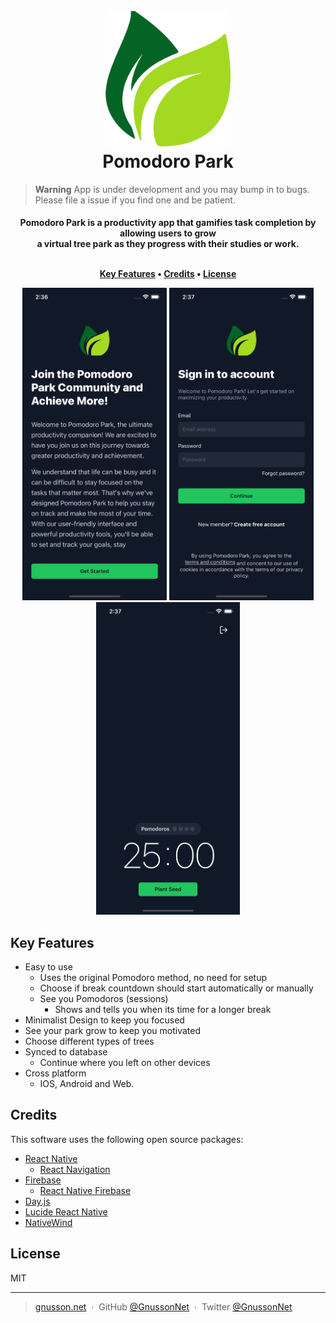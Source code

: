 <h1 align="center">
  <br>
  <a href="https://gnusson.net"><img src="https://github.com/GnussonNet/pomodoro_park/blob/main/.github/logo.png" alt="Markdownify" width="200"></a>
  <br>
  Pomodoro Park
  <br>
</h1>

> **Warning**
> App is under development and you may bump in to bugs. Please file a issue if you find one and be patient.


<h4 align="center">Pomodoro Park is a productivity app that gamifies task completion by allowing users to grow <br /> a virtual tree park as they progress with their studies or work.

<br />
<br />
  
<p align="center">
  <a href="#key-features">Key Features</a> •
  <!---
  <a href="#how-to-use">How To Use</a> •
  <a href="#download">Download</a> •
  -->
  <a href="#credits">Credits</a> •
  <a href="#license">License</a>
</p>

<img src="https://github.com/GnussonNet/pomodoro_park/blob/main/.github/landing.png" height="500" >
<img src="https://github.com/GnussonNet/pomodoro_park/blob/main/.github/signin.png" height="500" >
<img src="https://github.com/GnussonNet/pomodoro_park/blob/main/.github/main.png" height="500" >
  
## Key Features

* Easy to use
  * Uses the original Pomodoro method, no need for setup
  * Choose if break countdown should start automatically or manually
  * See you Pomodoros (sessions)
    * Shows and tells you when its time for a longer break
* Minimalist Design to keep you focused
* See your park grow to keep you motivated
* Choose different types of trees
* Synced to database
  * Continue where you left on other devices
* Cross platform
  - IOS, Android and Web.

<!---
## How To Use

To clone and run this application, you'll need [Git](https://git-scm.com) and [Node.js](https://nodejs.org/en/download/) (which comes with [npm](http://npmjs.com)) installed on your computer. From your command line:

```bash
# Clone this repository
$ git clone https://github.com/amitmerchant1990/electron-markdownify

# Go into the repository
$ cd electron-markdownify

# Install dependencies
$ npm install

# Run the app
$ npm start
```

> **Note**
> If you're using Linux Bash for Windows, [see this guide](https://www.howtogeek.com/261575/how-to-run-graphical-linux-desktop-applications-from-windows-10s-bash-shell/) or use `node` from the command prompt.


## Download

You can [download](https://github.com/amitmerchant1990/electron-markdownify/releases/tag/v1.2.0) the latest installable version of Markdownify for Windows, macOS and Linux.

## Emailware

Markdownify is an [emailware](https://en.wiktionary.org/wiki/emailware). Meaning, if you liked using this app or it has helped you in any way, I'd like you send me an email at <bullredeyes@gmail.com> about anything you'd want to say about this software. I'd really appreciate it!
-->
## Credits

This software uses the following open source packages:

- [React Native](https://reactnative.dev/)
  - [React Navigation](https://reactnavigation.org/)
- [Firebase](https://firebase.google.com/)
  - [React Native Firebase](https://rnfirebase.io/)
- [Day.js](https://day.js.org/)
- [Lucide React Native](https://lucide.dev/docs/lucide-react-native)
- [NativeWind](https://www.nativewind.dev/)
<!---
## Support

<a href="https://www.buymeacoffee.com/5Zn8Xh3l9" target="_blank"><img src="https://www.buymeacoffee.com/assets/img/custom_images/purple_img.png" alt="Buy Me A Coffee" style="height: 41px !important;width: 174px !important;box-shadow: 0px 3px 2px 0px rgba(190, 190, 190, 0.5) !important;-webkit-box-shadow: 0px 3px 2px 0px rgba(190, 190, 190, 0.5) !important;" ></a>

<p>Or</p> 

<a href="https://www.patreon.com/amitmerchant">
	<img src="https://c5.patreon.com/external/logo/become_a_patron_button@2x.png" width="160">
</a>
-->
## License

MIT

---

> [gnusson.net](https://gnusson.net) &nbsp;&middot;&nbsp;
> GitHub [@GnussonNet](https://github.com/GnussonNet) &nbsp;&middot;&nbsp;
> Twitter [@GnussonNet](https://twitter.com/GnussonNet)

